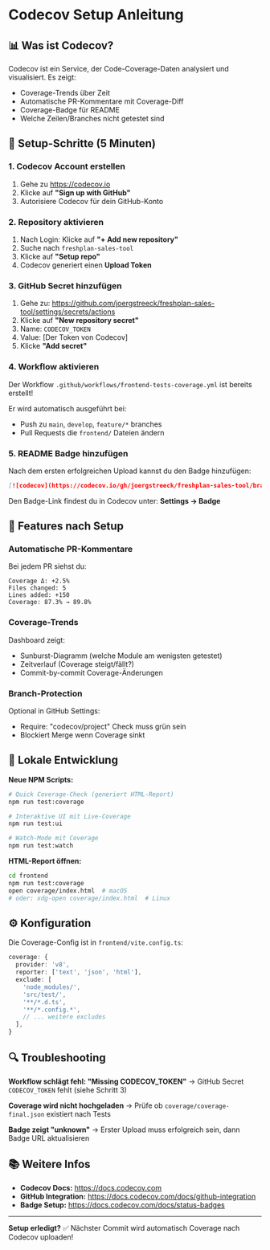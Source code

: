 # Codecov Setup Anleitung

## 📊 Was ist Codecov?

Codecov ist ein Service, der Code-Coverage-Daten analysiert und visualisiert. Es zeigt:
- Coverage-Trends über Zeit
- Automatische PR-Kommentare mit Coverage-Diff
- Coverage-Badge für README
- Welche Zeilen/Branches nicht getestet sind

## 🚀 Setup-Schritte (5 Minuten)

### 1. Codecov Account erstellen

1. Gehe zu https://codecov.io
2. Klicke auf **"Sign up with GitHub"**
3. Autorisiere Codecov für dein GitHub-Konto

### 2. Repository aktivieren

1. Nach Login: Klicke auf **"+ Add new repository"**
2. Suche nach `freshplan-sales-tool`
3. Klicke auf **"Setup repo"**
4. Codecov generiert einen **Upload Token**

### 3. GitHub Secret hinzufügen

1. Gehe zu: https://github.com/joergstreeck/freshplan-sales-tool/settings/secrets/actions
2. Klicke auf **"New repository secret"**
3. Name: `CODECOV_TOKEN`
4. Value: [Der Token von Codecov]
5. Klicke **"Add secret"**

### 4. Workflow aktivieren

Der Workflow `.github/workflows/frontend-tests-coverage.yml` ist bereits erstellt!

Er wird automatisch ausgeführt bei:
- Push zu `main`, `develop`, `feature/*` branches
- Pull Requests die `frontend/` Dateien ändern

### 5. README Badge hinzufügen

Nach dem ersten erfolgreichen Upload kannst du den Badge hinzufügen:

```markdown
[![codecov](https://codecov.io/gh/joergstreeck/freshplan-sales-tool/branch/main/graph/badge.svg?token=DEIN_TOKEN)](https://codecov.io/gh/joergstreeck/freshplan-sales-tool)
```

Den Badge-Link findest du in Codecov unter: **Settings → Badge**

## 🎯 Features nach Setup

### Automatische PR-Kommentare

Bei jedem PR siehst du:
```
Coverage Δ: +2.5%
Files changed: 5
Lines added: +150
Coverage: 87.3% → 89.8%
```

### Coverage-Trends

Dashboard zeigt:
- Sunburst-Diagramm (welche Module am wenigsten getestet)
- Zeitverlauf (Coverage steigt/fällt?)
- Commit-by-commit Coverage-Änderungen

### Branch-Protection

Optional in GitHub Settings:
- Require: "codecov/project" Check muss grün sein
- Blockiert Merge wenn Coverage sinkt

## 📱 Lokale Entwicklung

**Neue NPM Scripts:**

```bash
# Quick Coverage-Check (generiert HTML-Report)
npm run test:coverage

# Interaktive UI mit Live-Coverage
npm run test:ui

# Watch-Mode mit Coverage
npm run test:watch
```

**HTML-Report öffnen:**
```bash
cd frontend
npm run test:coverage
open coverage/index.html  # macOS
# oder: xdg-open coverage/index.html  # Linux
```

## ⚙️ Konfiguration

Die Coverage-Config ist in `frontend/vite.config.ts`:

```typescript
coverage: {
  provider: 'v8',
  reporter: ['text', 'json', 'html'],
  exclude: [
    'node_modules/',
    'src/test/',
    '**/*.d.ts',
    '**/*.config.*',
    // ... weitere excludes
  ],
}
```

## 🔍 Troubleshooting

**Workflow schlägt fehl: "Missing CODECOV_TOKEN"**
→ GitHub Secret `CODECOV_TOKEN` fehlt (siehe Schritt 3)

**Coverage wird nicht hochgeladen**
→ Prüfe ob `coverage/coverage-final.json` existiert nach Tests

**Badge zeigt "unknown"**
→ Erster Upload muss erfolgreich sein, dann Badge URL aktualisieren

## 📚 Weitere Infos

- **Codecov Docs:** https://docs.codecov.com
- **GitHub Integration:** https://docs.codecov.com/docs/github-integration
- **Badge Setup:** https://docs.codecov.com/docs/status-badges

---

**Setup erledigt?** ✅
Nächster Commit wird automatisch Coverage nach Codecov uploaden!
